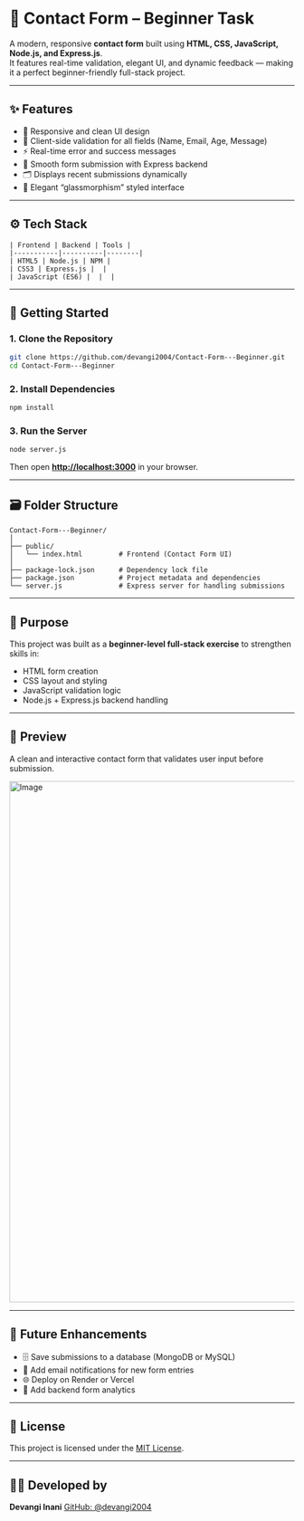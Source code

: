 # 💬 Contact Form – Beginner Task

A modern, responsive **contact form** built using **HTML, CSS, JavaScript, Node.js, and Express.js**.  
It features real-time validation, elegant UI, and dynamic feedback — making it a perfect beginner-friendly full-stack project.

---

## ✨ Features

- 📱 Responsive and clean UI design  
- 🧩 Client-side validation for all fields (Name, Email, Age, Message)  
- ⚡ Real-time error and success messages  
- 🚀 Smooth form submission with Express backend  
- 🗂️ Displays recent submissions dynamically  
- 💎 Elegant “glassmorphism” styled interface  

---

## ⚙️ Tech Stack
```
| Frontend | Backend | Tools |
|-----------|----------|--------|
| HTML5 | Node.js | NPM |
| CSS3 | Express.js |  |
| JavaScript (ES6) |  |  |
```
---

## 🚀 Getting Started

### 1. Clone the Repository

```bash
git clone https://github.com/devangi2004/Contact-Form---Beginner.git
cd Contact-Form---Beginner
````

### 2. Install Dependencies

```bash
npm install
```

### 3. Run the Server

```bash
node server.js
```

Then open **[http://localhost:3000](http://localhost:3000)** in your browser.

---

## 🗃️ Folder Structure

```
Contact-Form---Beginner/
│
├── public/
│   └── index.html         # Frontend (Contact Form UI)
│
├── package-lock.json      # Dependency lock file
├── package.json           # Project metadata and dependencies
└── server.js              # Express server for handling submissions
```

---

## 🎯 Purpose

This project was built as a **beginner-level full-stack exercise** to strengthen skills in:

* HTML form creation
* CSS layout and styling
* JavaScript validation logic
* Node.js + Express.js backend handling

---

## 📸 Preview

A clean and interactive contact form that validates user input before submission.

<img width="1901" height="921" alt="Image" src="https://github.com/user-attachments/assets/3f5da217-b632-48d1-93bd-0dfcb14b21ca" />

---

## 🧠 Future Enhancements

* 🗄️ Save submissions to a database (MongoDB or MySQL)
* 📧 Add email notifications for new form entries
* 🌐 Deploy on Render or Vercel
* 🧰 Add backend form analytics

---

## 📄 License

This project is licensed under the [MIT License](LICENSE).

---

## 🙋‍♀️ Developed by

**Devangi Inani**
[GitHub: @devangi2004](https://github.com/devangi2004)


